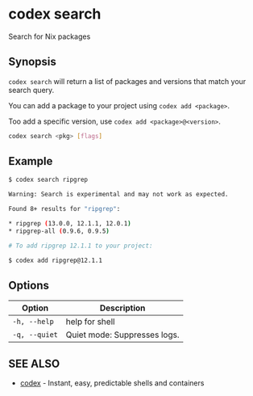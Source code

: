 # codex search

Search for Nix packages

## Synopsis

`codex search` will return a list of packages and versions that match your search query.

You can add a package to your project using `codex add <package>`.

Too add a specific version, use `codex add <package>@<version>`.

```bash
codex search <pkg> [flags]
```

## Example

```bash
$ codex search ripgrep

Warning: Search is experimental and may not work as expected.

Found 8+ results for "ripgrep":

* ripgrep (13.0.0, 12.1.1, 12.0.1)
* ripgrep-all (0.9.6, 0.9.5)

# To add ripgrep 12.1.1 to your project:

$ codex add ripgrep@12.1.1
```

## Options

<!-- Markdown Table of Options -->
| Option | Description |
| --- | --- |
| `-h, --help` | help for shell |
| `-q, --quiet` | Quiet mode: Suppresses logs. |

## SEE ALSO

* [codex](./codex.md)	 - Instant, easy, predictable shells and containers

